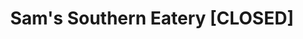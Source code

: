 ---
title: "Sam's Southern Eatery [CLOSED]"
url: /shreveport/sams-southern-eatery-closed/
shop: vacant
---